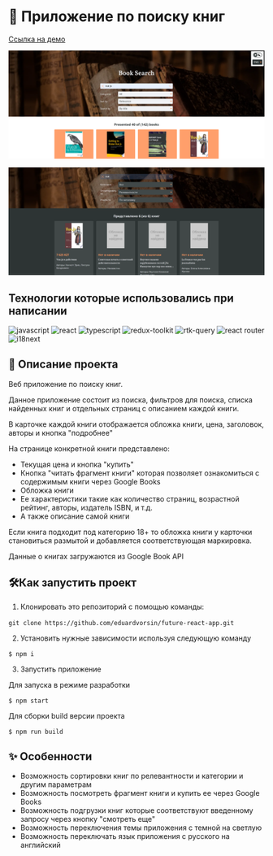 # 📖 Приложение по поиску книг
[Cсылка на демо](https://eduardvorsin.github.io/future-react-app/)

![Поиск книг](./docs/assets/static/book-app2.png)

![Найденные книги](./docs/assets/static/book-app1.png)

## Технологии которые использовались при написании
![javascript](https://img.shields.io/badge/javascript-%23323330.svg?style=for-the-badge&logo=javascript&logoColor=%23F7DF1E)
![react](https://img.shields.io/badge/react-%2320232a.svg?style=for-the-badge&logo=react&logoColor=%2361DAFB)
![typescript](https://img.shields.io/badge/typescript-%23323330.svg?style=for-the-badge&logo=typescript&logoColor=%233178c6)
![redux-toolkit](https://img.shields.io/badge/redux_toolkit-%23764abc.svg?style=for-the-badge&logo=redux&logoColor=%23ffffff)
![rtk-query](https://img.shields.io/badge/rtk_query-%23764abc.svg?style=for-the-badge&logo=redux&logoColor=%23ffffff)
![react router](https://img.shields.io/badge/react_router-%23252525.svg?style=for-the-badge&logo=react-router&logoColor=%23f94949)
![i18next](https://img.shields.io/badge/i18next-%23009788.svg?style=for-the-badge&logo=i18next&logoColor=%23ffffff)

## 📄 Описание проекта
Веб приложение по поиску книг.

Данное приложение состоит из поиска, фильтров для поиска, списка найденных книг и отдельных страниц с описанием каждой книги.

В карточке каждой книги отображается обложка книги, цена, заголовок, авторы и кнопка "подробнее"

На странице конкретной книги представлено:
- Текущая цена и кнопка "купить"
- Кнопка "читать фрагмент книги" которая позволяет ознакомиться с содержимым книги через Google Books
- Обложка книги
- Ее характеристики такие как количество страниц, возрастной рейтинг, авторы, издатель ISBN, и т.д.
- А также описание самой книги 

Если книга подходит под категорию 18+ то обложка книги у карточки становиться размытой и добавляется соответствующая маркировка.

Данные о книгах загружаются из Google Book API

## 🛠️Как запустить проект
1. Клонировать это репозиторий с помощью команды:

`git clone https://github.com/eduardvorsin/future-react-app.git`

2. Установить нужные зависимости используя следующую команду
```
$ npm i
```
3. Запустить приложение

Для запуска в режиме разработки
```
$ npm start
```
Для сборки build версии проекта
```
$ npm run build
```

## ✨ Особенности
- Возможность сортировки книг по релевантности и категории и другим параметрам
- Возможность посмотреть фрагмент книги и купить ее через Google Books
- Возможность подгрузки книг которые соответствуют введенному запросу через кнопку "cмотреть еще"
- Возможность переключения темы приложения с темной на светлую
- Возможность переключать язык приложения с русского на английский
